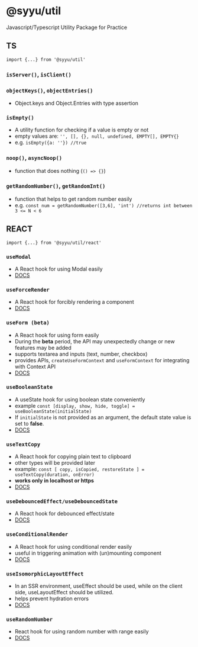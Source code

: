 # @syyu/util

Javascript/Typescript Utility Package for Practice

## TS

`import {...} from '@syyu/util'`

### `isServer()`, `isClient()`

### `objectKeys()`, `objectEntries()`

- Object.keys and Object.Entries with type assertion

### `isEmpty()`

- A utility function for checking if a value is empty or not
- empty values are: `'', [], {}, null, undefined, EMPTY[], EMPTY{}`
- e.g. `isEmpty({a: ''}) //true`

### `noop()`, `asyncNoop()`

- function that does nothing (`() => {}`)

### `getRandomNumber()`, `getRandomInt()`

- function that helps to get random number easily
- e.g. `const num = getRandomNumber([3,6], 'int') //returns int between 3 <= N < 6`

## REACT

`import {...} from '@syyu/util/react'`

### `useModal`

- A React hook for using Modal easily
- [DOCS](https://github.com/brewcold/util/blob/main/react/src/use-modal/README.md)

### `useForceRender`

- A React hook for forcibly rendering a component
- [DOCS](https://github.com/brewcold/util/blob/main/react/src/use-force-render/README.md)

### `useForm (beta)`

- A React hook for using form easily
- During the **beta** period, the API may unexpectedly change or new features may be added
- supports textarea and inputs (text, number, checkbox)
- provides APIs, `createUseFormContext` and `useFormContext` for integrating with Context API
- [DOCS](https://github.com/brewcold/util/blob/main/react/src/use-form/README.md)

### `useBooleanState`

- A useState hook for using boolean state conveniently
- example `const [display, show, hide, toggle] = useBooleanState(initialState)`
- If `initialState` is not provided as an argument, the default state value is set to **false**.
- [DOCS](https://github.com/brewcold/util/blob/main/react/src/use-boolean-state/README.md)

### `useTextCopy`

- A React hook for copying plain text to clipboard
- other types will be provided later
- example: `const [ copy, isCopied, restoreState ] = useTextCopy(duration, onError)`
- **works only in localhost or https**
- [DOCS](https://github.com/brewcold/util/blob/main/react/src/use-clipboard/README.md)

### `useDebouncedEffect/useDebouncedState`

- A React hook for debounced effect/state
- [DOCS](https://github.com/brewcold/util/blob/main/react/src/use-debounced/README.md)

### `useConditionalRender`

- A React hook for using conditional render easily
- useful in triggering animation with (un)mounting component
- [DOCS](https://github.com/brewcold/util/blob/main/react/src/use-conditional-render/README.md)

### `useIsomorphicLayoutEffect`

- In an SSR environment, useEffect should be used, while on the client side, useLayoutEffect should be utilized.
- helps prevent hydration errors
- [DOCS](https://github.com/brewcold/util/blob/main/react/src/use-isomorphic-layout-effect/README.md)

### `useRandomNumber`

- React hook for using random number with range easily
- [DOCS](https://github.com/brewcold/util/blob/main/react/src/use-numbers/README.md)
